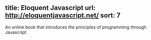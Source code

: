 title: Eloquent Javascript
url: http://eloquentjavascript.net/
sort: 7
---
An online book that introduces the principles of programming through Javascript.
